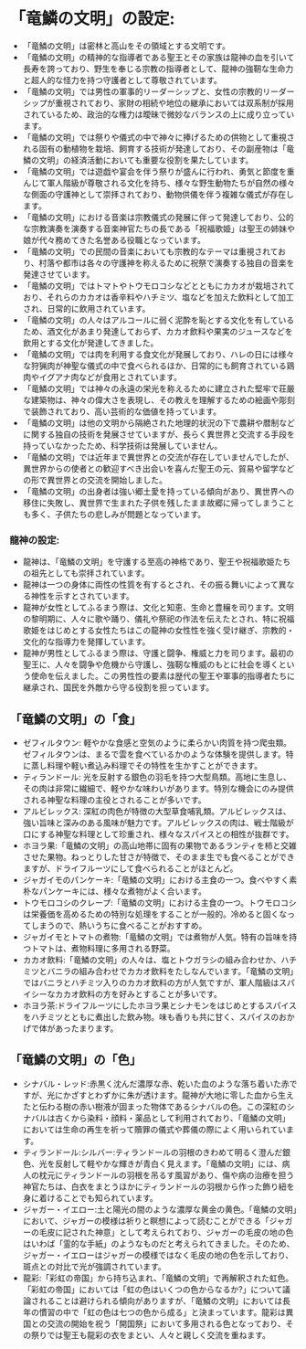 # 「竜鱗の文明」の設定:

* 「竜鱗の文明」は密林と高山をその領域とする文明です。
* 「竜鱗の文明」の精神的な指導者である聖王とその家族は龍神の血を引いて長寿を誇っており、野生を奉じる宗教の指導者として、龍神の強靭な生命力と超人的な怪力を持つ守護者として尊敬されています。
* 「竜鱗の文明」では男性の軍事的リーダーシップと、女性の宗教的リーダーシップが重視されており、家財の相続や地位の継承においては双系制が採用されているため、政治的な権力は曖昧で微妙なバランスの上に成り立っています。
* 「竜鱗の文明」では祭りや儀式の中で神々に捧げるための供物として重視される固有の動植物を栽培、飼育する技術が発達しており、その副産物は「竜鱗の文明」の経済活動においても重要な役割を果たしています。
* 「竜鱗の文明」では遊戯や宴会を伴う祭りが盛んに行われ、勇気と節度を重んじて軍人階級が尊敬される文化を持ち、様々な野生動物たちが自然の様々な側面の守護神として崇拝されており、動物供儀を伴う複雑な儀式が存在します。
* 「竜鱗の文明」における音楽は宗教儀式の発展に伴って発達しており、公的な宗教演奏を演奏する音楽神官たちの長である「祝福歌姫」は聖王の姉妹や娘が代々務めてきた名誉ある役職となっています。
* 「竜鱗の文明」での民間の音楽においても宗教的なテーマは重視されており、村落や都市は各々の守護神を称えるために祝祭で演奏する独自の音楽を発達させています。
* 「竜鱗の文明」ではトマトやトウモロコシなどとともにカカオが栽培されており、それらのカカオは香辛料やハチミツ、塩などを加えた飲料として加工され、日常的に飲用されています。
* 「竜鱗の文明」の人々はアルコールに弱く泥酔を恥とする文化を有しているため、酒文化があまり発達しておらず、カカオ飲料や果実のジュースなどを飲用とする文化が発達してきました。
* 「竜鱗の文明」では肉を利用する食文化が発展しており、ハレの日には様々な狩猟肉が神聖な儀式の中で食べられるほか、日常的にも飼育されている鶏肉やイグアナ肉などが食用とされています。
* 「竜鱗の文明」では神々の永遠の栄光を称えるために建立された堅牢で荘厳な建築物は、神々の偉大さを表現し、その教えを理解するための絵画や彫刻で装飾されており、高い芸術的な価値を持っています。
* 「竜鱗の文明」は他の文明から隔絶された地理的状況の下で農耕や暦制などに関する独自の技術を発展させていますが、長らく異世界と交流する手段を持っていなかったため、科学技術は発展していません。
* 「竜鱗の文明」では近年まで異世界との交流が存在していませんでしたが、異世界からの使者との歓迎すべき出会いを喜んだ聖王の元、貿易や留学などの形で異世界との交流を開始しました。
* 「竜鱗の文明」の出身者は強い郷土愛を持っている傾向があり、異世界への移住に失敗し、異世界で生まれた子供を残したまま故郷に帰ってしまうことも多く、子供たちの悲しみが問題となっています。

### 龍神の設定:

* 龍神は、「竜鱗の文明」を守護する至高の神格であり、聖王や祝福歌姫たちの祖先としても崇拝されています。
* 龍神は一つの身体に両性の性質を有するとされ、その振る舞いによって異なる神性を示すとされています。
* 龍神が女性としてふるまう際は、文化と知恵、生命と豊穣を司ります。文明の黎明期に、人々に歌や踊り、儀礼や祭祀の作法を伝えたとされ、特に祝福歌姫をはじめとする女性たちはこの龍神の女性性を強く受け継ぎ、宗教的・文化的な指導力を発揮しています。
* 龍神が男性としてふるまう際は、守護と闘争、権威と力を司ります。最初の聖王に、人々を闘争や危機から守護し、強靭な権威のもとに社会を導くという使命を伝えました。この男性性の要素は歴代の聖王や軍事的指導者たちに継承され、国民を外敵から守る役割を担っています。

## 「竜鱗の文明」の「食」

* ゼフィルタウン: 軽やかな食感と空気のように柔らかい肉質を持つ爬虫類。ゼフィルタウンは、まるで雲を食べているかのような体験を提供します。特に蒸し料理や軽い煮込み料理でその特性を生かすことができます。
* ティランドール: 光を反射する銀色の羽毛を持つ大型鳥類。高地に生息し、その肉は非常に繊細で、軽やかな味わいがあります。特別な機会にのみ提供される神聖な料理の主役とされることが多いです。
* アルビレックス: 深紅の肉色が特徴の大型草食哺乳類。アルビレックスは、強い旨味と深みのある風味が魅力です。アルビレックスの肉は、戦士階級が口にする神聖な料理として珍重され、様々なスパイスとの相性が抜群です。
* ホヨラ果:「竜鱗の文明」の高山地帯に固有の果物であるランティを柿と交雑させた果物。ねっとりした甘さが特徴で、そのまま生でも食べることができますが、ドライフルーツにして食べられることがほとんど。
* ジャガイモのパンケーキ:「竜鱗の文明」における主食の一つ。食べやすく素朴なパンケーキには、様々な煮物がよく合います。
* トウモロコシのクレープ:「竜鱗の文明」における主食の一つ。トウモロコシは栄養価を高めるための特別な処理をすることが一般的。冷めると固くなってしまうので、熱いうちに食べることがおすすめ。
* ジャガイモとトマトの煮物:「竜鱗の文明」では煮物が人気。特有の旨味を持つトマトは、煮物料理に多用される野菜。
* カカオ飲料:「竜鱗の文明」の人々は、塩とトウガラシの組み合わせか、ハチミツとバニラの組み合わせでカカオ飲料をたしなんでいます。「竜鱗の文明」ではバニラとハチミツ入りのカカオ飲料の方が人気ですが、軍人階級はスパイシーなカカオ飲料の方を好みとすることが多いです。
* ホヨラ茶:ドライフルーツにしたホヨラ果とシナモンをはじめとするスパイスをハチミツとともに煮出した飲み物。味も香りも共に甘く、スパイスのおかげで体があったまります。

## 「竜鱗の文明」の「色」

* シナバル・レッド:赤黒く沈んだ濃厚な赤、乾いた血のような落ち着いた赤ですが、光にかざすとわずかに朱が透けます。龍神が大地に零した血から生えたと伝わる樹の赤い樹液が固まった物体であるシナバルの色。この深紅のシナバルは古くから染料・顔料・薬品として利用されており、「竜鱗の文明」においては生命の再生を祈って贖罪の儀式や葬儀の際によく用いられています。
* ティランドール:シルバー:ティランドールの羽根のきわめて明るく澄んだ銀色、光を反射して軽やかな輝きが青白く見えます。「竜鱗の文明」には、病人の枕元にティランドールの羽根を吊るす風習があり、傷や病の治療を担う神官たちは、白衣をまとうほかにティランドールの羽根から作った飾り紐を身に着けることでも知られています。
* ジャガー・イエロー:土と陽光の間のような濃厚な黄金の黄色。「竜鱗の文明」において、ジャガーの模様は祈りと瞑想によって読むことができる「ジャガーの毛皮に記された神意」として考えられており、ジャガーの毛皮の地の色はいわば「霊的な手紙」のようなものだと考えられてきました。そのため、ジャガー・イエローはジャガーの模様ではなく毛皮の地の色を示しており、斑点との対比で光が強調されています。
* 龍彩:「彩虹の帝国」から持ち込まれ、「竜鱗の文明」で再解釈された虹色。「彩虹の帝国」においては「虹の色はいくつの色からなるか?」について議論されることは避けられる傾向がありますが、「竜鱗の文明」においては長年の慣習の中で「虹の色は七つの色から成る」と決まっています。龍彩は異国との交流の開始を祝う「開国祭」において多用される色となっており、その祭りでは聖王も龍彩の衣をまとい、人々と親しく交流を重ねます。
